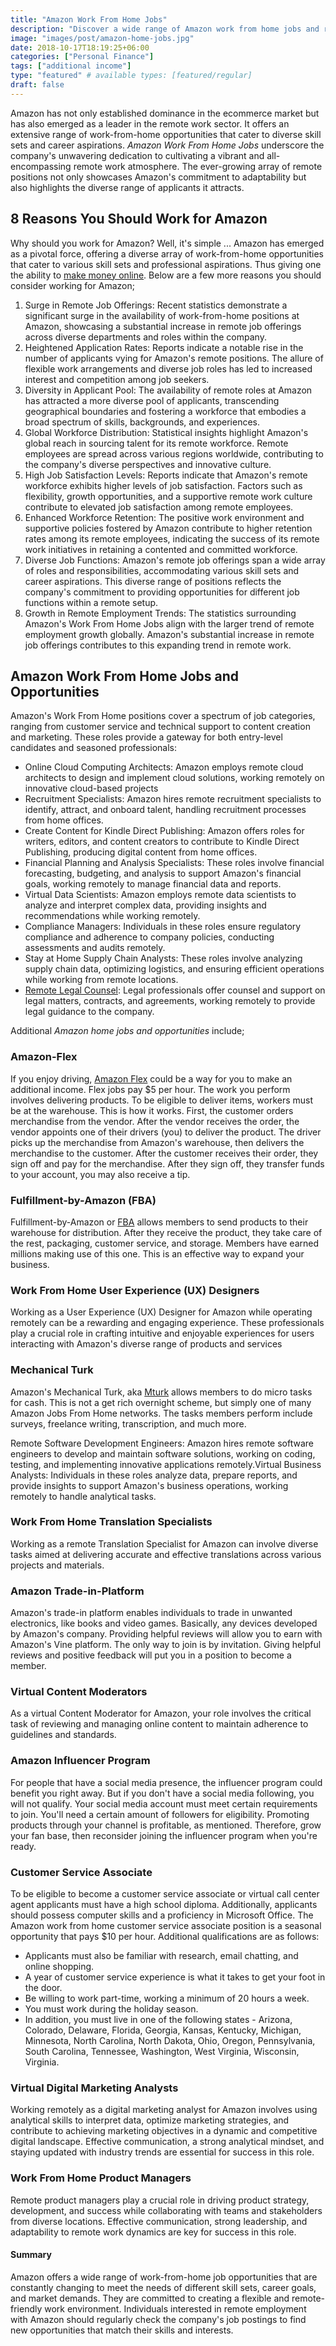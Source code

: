 ```yaml
---
title: "Amazon Work From Home Jobs"
description: "Discover a wide range of Amazon work from home jobs and remote opportunities."
image: "images/post/amazon-home-jobs.jpg"
date: 2018-10-17T18:19:25+06:00
categories: ["Personal Finance"]
tags: ["additional income"]
type: "featured" # available types: [featured/regular]
draft: false
---
```


Amazon has not only established dominance in the ecommerce market but has also emerged as a leader in the remote work sector. It offers an extensive range of work-from-home opportunities that cater to diverse skill sets and career aspirations. _Amazon Work From Home Jobs_ underscore the company's unwavering dedication to cultivating a vibrant and all-encompassing remote work atmosphere. The ever-growing array of remote positions not only showcases Amazon's commitment to adaptability but also highlights the diverse range of applicants it attracts.

## 8 Reasons You Should Work for Amazon

Why should you work for Amazon? Well, it's simple ... Amazon has emerged as a pivotal force, offering a diverse array of work-from-home opportunities that cater to various skill sets and professional aspirations. Thus giving one the ability to [make money online](/ways-to-make-money-online#best-ways-to-make-money-online/). Below are a few more reasons you should consider working for Amazon;

1. Surge in Remote Job Offerings: Recent statistics demonstrate a significant surge in the availability of work-from-home positions at Amazon, showcasing a substantial increase in remote job offerings across diverse departments and roles within the company.
2. Heightened Application Rates: Reports indicate a notable rise in the number of applicants vying for Amazon's remote positions. The allure of flexible work arrangements and diverse job roles has led to increased interest and competition among job seekers.
3. Diversity in Applicant Pool: The availability of remote roles at Amazon has attracted a more diverse pool of applicants, transcending geographical boundaries and fostering a workforce that embodies a broad spectrum of skills, backgrounds, and experiences.
4. Global Workforce Distribution: Statistical insights highlight Amazon's global reach in sourcing talent for its remote workforce. Remote employees are spread across various regions worldwide, contributing to the company's diverse perspectives and innovative culture.
5. High Job Satisfaction Levels: Reports indicate that Amazon's remote workforce exhibits higher levels of job satisfaction. Factors such as flexibility, growth opportunities, and a supportive remote work culture contribute to elevated job satisfaction among remote employees.
6. Enhanced Workforce Retention: The positive work environment and supportive policies fostered by Amazon contribute to higher retention rates among its remote employees, indicating the success of its remote work initiatives in retaining a contented and committed workforce.
7. Diverse Job Functions: Amazon's remote job offerings span a wide array of roles and responsibilities, accommodating various skill sets and career aspirations. This diverse range of positions reflects the company's commitment to providing opportunities for different job functions within a remote setup.
8. Growth in Remote Employment Trends: The statistics surrounding Amazon's Work From Home Jobs align with the larger trend of remote employment growth globally. Amazon's substantial increase in remote job offerings contributes to this expanding trend in remote work.

## Amazon Work From Home Jobs and Opportunities

Amazon's Work From Home positions cover a spectrum of job categories, ranging from customer service and technical support to content creation and marketing. These roles provide a gateway for both entry-level candidates and seasoned professionals:

- Online Cloud Computing Architects: Amazon employs remote cloud architects to design and implement cloud solutions, working remotely on innovative cloud-based projects
- Recruitment Specialists: Amazon hires remote recruitment specialists to identify, attract, and onboard talent, handling recruitment processes from home offices.
- Create Content for Kindle Direct Publishing: Amazon offers roles for writers, editors, and content creators to contribute to Kindle Direct Publishing, producing digital content from home offices.
- Financial Planning and Analysis Specialists: These roles involve financial forecasting, budgeting, and analysis to support Amazon's financial goals, working remotely to manage financial data and reports.
- Virtual Data Scientists: Amazon employs remote data scientists to analyze and interpret complex data, providing insights and recommendations while working remotely.
- Compliance Managers: Individuals in these roles ensure regulatory compliance and adherence to company policies, conducting assessments and audits remotely.
- Stay at Home Supply Chain Analysts: These roles involve analyzing supply chain data, optimizing logistics, and ensuring efficient operations while working from remote locations.
- [Remote Legal Counsel](https://www.amazon.jobs/en/business_categories/legal-team/): Legal professionals offer counsel and support on legal matters, contracts, and agreements, working remotely to provide legal guidance to the company.

Additional _Amazon home jobs and opportunities_ include;

### Amazon-Flex

If you enjoy driving, [Amazon Flex](https://flex.amazon.com/) could be a way for you to make an additional income. Flex jobs pay $5 per hour. The work you perform involves delivering products. To be eligible to deliver items, workers must be at the warehouse. This is how it works. First, the customer orders merchandise from the vendor. After the vendor receives the order, the vendor appoints one of their drivers (you) to deliver the product. The driver picks up the merchandise from Amazon's warehouse, then delivers the merchandise to the customer. After the customer receives their order, they sign off and pay for the merchandise. After they sign off, they transfer funds to your account, you may also receive a tip.

### Fulfillment-by-Amazon (FBA)

Fulfillment-by-Amazon or [FBA](https://sell.amazon.com/fulfillment-by-amazon.html/) allows members to send products to their warehouse for distribution. After they receive the product, they take care of the rest, packaging, customer service, and storage. Members have earned millions making use of this one. This is an effective way to expand your business.

### Work From Home User Experience (UX) Designers

Working as a User Experience (UX) Designer for Amazon while operating remotely can be a rewarding and engaging experience. These professionals play a crucial role in crafting intuitive and enjoyable experiences for users interacting with Amazon's diverse range of products and services

### Mechanical Turk

Amazon's Mechanical Turk, aka [Mturk](https://www.mturk.com/) allows members to do micro tasks for cash. This is not a get rich overnight scheme, but simply one of many Amazon Jobs From Home networks. The tasks members perform include surveys, freelance writing, transcription, and much more.

Remote Software Development Engineers: Amazon hires remote software engineers to develop and maintain software solutions, working on coding, testing, and implementing innovative applications remotely.Virtual Business Analysts: Individuals in these roles analyze data, prepare reports, and provide insights to support Amazon's business operations, working remotely to handle analytical tasks.

### Work From Home Translation Specialists

Working as a remote Translation Specialist for Amazon can involve diverse tasks aimed at delivering accurate and effective translations across various projects and materials.

### Amazon Trade-in-Platform

Amazon's trade-in platform enables individuals to trade in unwanted electronics, like books and video games. Basically, any devices developed by Amazon's company. Providing helpful reviews will allow you to earn with Amazon's Vine platform. The only way to join is by invitation. Giving helpful reviews and positive feedback will put you in a position to become a member.

### Virtual Content Moderators

As a virtual Content Moderator for Amazon, your role involves the critical task of reviewing and managing online content to maintain adherence to guidelines and standards.

### Amazon Influencer Program

For people that have a social media presence, the influencer program could benefit you right away. But if you don't have a social media following, you will not qualify. Your social media account must meet certain requirements to join. You'll need a certain amount of followers for eligibility. Promoting products through your channel is profitable, as mentioned. Therefore, grow your fan base, then reconsider joining the influencer program when you're ready.

### Customer Service Associate

To be eligible to become a customer service associate or virtual call center agent applicants must have a high school diploma. Additionally, applicants should possess computer skills and a proficiency in Microsoft Office. The Amazon work from home customer service associate position is a seasonal opportunity that pays $10 per hour. Additional qualifications are as follows:

- Applicants must also be familiar with research, email chatting, and online shopping.
- A year of customer service experience is what it takes to get your foot in the door.
- Be willing to work part-time, working a minimum of 20 hours a week.
- You must work during the holiday season.
- In addition, you must live in one of the following states - Arizona, Colorado, Delaware, Florida, Georgia, Kansas, Kentucky, Michigan, Minnesota, North Carolina, North Dakota, Ohio, Oregon, Pennsylvania, South Carolina, Tennessee, Washington, West Virginia, Wisconsin, Virginia.

### Virtual Digital Marketing Analysts

Working remotely as a digital marketing analyst for Amazon involves using analytical skills to interpret data, optimize marketing strategies, and contribute to achieving marketing objectives in a dynamic and competitive digital landscape. Effective communication, a strong analytical mindset, and staying updated with industry trends are essential for success in this role.

### Work From Home Product Managers

Remote product managers play a crucial role in driving product strategy, development, and success while collaborating with teams and stakeholders from diverse locations. Effective communication, strong leadership, and adaptability to remote work dynamics are key for success in this role.

#### Summary

Amazon offers a wide range of work-from-home job opportunities that are constantly changing to meet the needs of different skill sets, career goals, and market demands. They are committed to creating a flexible and remote-friendly work environment. Individuals interested in remote employment with Amazon should regularly check the company's job postings to find new opportunities that match their skills and interests.
